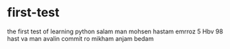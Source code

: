 # first-test
the first test of learning python
salam man mohsen hastam 
emrroz 5 Hbv 98 hast va man avalin commit ro mikham anjam bedam
